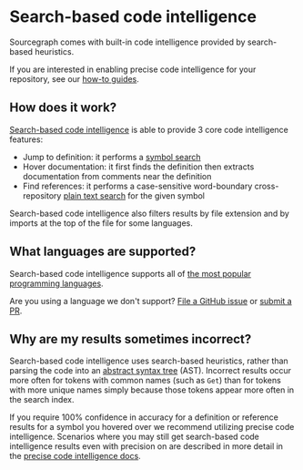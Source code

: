 # Search-based code intelligence

Sourcegraph comes with built-in code intelligence provided by search-based heuristics.

If you are interested in enabling precise code intelligence for your repository, see our [how-to guides](../how-to/index.md).

## How does it work?

[Search-based code intelligence](https://github.com/sourcegraph/sourcegraph-basic-code-intel) is able to provide 3 core code intelligence features:

- Jump to definition: it performs a [symbol search](../../code_search/explanations/features.md#symbol-search)
- Hover documentation: it first finds the definition then extracts documentation from comments near the definition
- Find references: it performs a case-sensitive word-boundary cross-repository [plain text search](../../code_search/explanations/features.md#powerful-flexible-queries) for the given symbol

Search-based code intelligence also filters results by file extension and by imports at the top of the file for some languages.

## What languages are supported?

Search-based code intelligence supports all of [the most popular programming languages](https://sourcegraph.com/extensions?query=category%3A%22Programming+languages%22).

Are you using a language we don't support? [File a GitHub issue](https://github.com/sourcegraph/sourcegraph/issues/new/choose) or [submit a PR](https://github.com/sourcegraph/sourcegraph-basic-code-intel#adding-a-new-sourcegraphsourcegraph-lang-extension).

## Why are my results sometimes incorrect?

Search-based code intelligence uses search-based heuristics, rather than parsing the code into an [abstract syntax tree](https://en.wikipedia.org/wiki/Abstract_syntax_tree) (AST). Incorrect results occur more often for tokens with common names (such as `Get`) than for tokens with more unique names simply because those tokens appear more often in the search index.

If you require 100% confidence in accuracy for a definition or reference results for a symbol you hovered over we recommend utilizing precise code intelligence. Scenarios where you may still get search-based code intelligence results even with precision on are described in more detail in the [precise code intelligence docs](./precise_code_intelligence.md).
